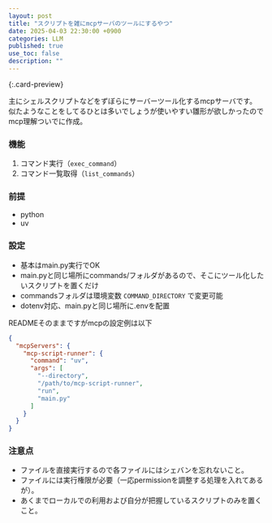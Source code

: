 ```yaml
---
layout: post
title: "スクリプトを雑にmcpサーバのツールにするやつ"
date: 2025-04-03 22:30:00 +0900
categories: LLM
published: true
use_toc: false
description: ""
---
```


[](https://github.com/ktrysmt/mcp-script-runner){:.card-preview}

主にシェルスクリプトなどをずぼらにサーバーツール化するmcpサーバです。
似たようなことをしてるひとは多いでしょうが使いやすい雛形が欲しかったのでmcp理解ついでに作成。

### 機能

1. コマンド実行（`exec_command`）
2. コマンド一覧取得（`list_commands`）

### 前提

- python
- uv

### 設定

- 基本はmain.py実行でOK
- main.pyと同じ場所にcommands/フォルダがあるので、そこにツール化したいスクリプトを置くだけ
- commandsフォルダは環境変数 `COMMAND_DIRECTORY` で変更可能
- dotenv対応、main.pyと同じ場所に.envを配置


READMEそのままですがmcpの設定例は以下

```json
{
  "mcpServers": {
    "mcp-script-runner": {
      "command": "uv",
      "args": [
        "--directory",
        "/path/to/mcp-script-runner",
        "run",
        "main.py"
      ]
    }
  }
}
```

### 注意点

* ファイルを直接実行するので各ファイルにはシェバンを忘れないこと。
* ファイルには実行権限が必要（一応permissionを調整する処理を入れてあるが）。
* あくまでローカルでの利用および自分が把握しているスクリプトのみを置くこと。

